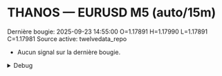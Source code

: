 # THANOS — EURUSD M5 (auto/15m)
Dernière bougie: 2025-09-23 14:55:00  O=1.17891  H=1.17990  L=1.17891  C=1.17981
Source active: twelvedata_repo

- Aucun signal sur la dernière bougie.

<details><summary>Debug</summary>

- TD_API_KEY manquant.

</details>